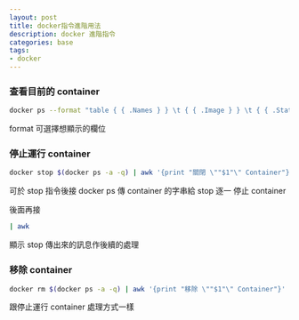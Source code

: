 ```yaml
---
layout: post
title: docker指令進階用法
description: docker 進階指令
categories: base
tags:
- docker
---
```

### 查看目前的 container ###
````bash
docker ps --format "table { { .Names } } \t { { .Image } } \t { { .Status } } \t { { .Ports } }"
````
<!-- more -->
format 可選擇想顯示的欄位

### 停止運行 container ###
````bash
docker stop $(docker ps -a -q) | awk '{print "關閉 \""$1"\" Container"}'
````
可於 stop 指令後接 docker ps 傳 container 的字串給 stop 逐一 停止 container

後面再接 
````bash
| awk 
````
顯示 stop 傳出來的訊息作後續的處理

### 移除 container ###
````bash
docker rm $(docker ps -a -q) | awk '{print "移除 \""$1"\" Container"}'
````
跟停止運行 container 處理方式一樣

